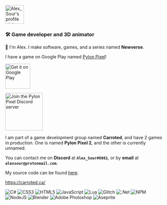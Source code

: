 <img src="https://media.giphy.com/media/b7iUupW4IjRod45VP7/giphy.gif" alt="Alex_Sour's profile picture" height="60">
<h3>🛠️ <b>Game developer and 3D animator</b></h3>

👋 I'm Alex. I make software, games, and a series named **Newverse**.

I have a game on Google Play named [Pylon Pixel](https://play.google.com/store/apps/details?id=ca.Carroted.PylonPixel)!

[<img src="https://i.imgur.com/EnnoIJb.png" alt="Get it on Google Play" height="80">](https://play.google.com/store/apps/details?id=ca.Carroted.PylonPixel)

[<img src="https://i.imgur.com/lVk7hmb.png" alt="Join the Pylon Pixel Discord server" height="120">](https://discord.gg/AaAWXPgtC3)

I am part of a game development group named **Carroted**, and have 2 games in production. One is named **Pylon Pixel 2**, and the other is currently unnamed.

You can contact me on **Discord** at **`Alex_Sour#8061`**, or by **email** at **`alexsour@protonmail.com`**.

My source code can be found [here](https://github.com/Alex-Sour/Alex-Sour/blob/main/Alex_Sour.cs).

https://carroted.ca/

![C#](https://img.shields.io/badge/c%23-%23239120.svg?style=for-the-badge&logo=c-sharp&logoColor=white) ![CSS3](https://img.shields.io/badge/css3-%231572B6.svg?style=for-the-badge&logo=css3&logoColor=white) ![HTML5](https://img.shields.io/badge/html5-%23E34F26.svg?style=for-the-badge&logo=html5&logoColor=white) ![JavaScript](https://img.shields.io/badge/javascript-%23323330.svg?style=for-the-badge&logo=javascript&logoColor=%23F7DF1E) ![Lua](https://img.shields.io/badge/lua-%232C2D72.svg?style=for-the-badge&logo=lua&logoColor=white) ![Glitch](https://img.shields.io/badge/glitch-%233333FF.svg?style=for-the-badge&logo=glitch&logoColor=white) ![.Net](https://img.shields.io/badge/.NET-5C2D91?style=for-the-badge&logo=.net&logoColor=white) ![NPM](https://img.shields.io/badge/NPM-%23000000.svg?style=for-the-badge&logo=npm&logoColor=white) ![NodeJS](https://img.shields.io/badge/node.js-6DA55F?style=for-the-badge&logo=node.js&logoColor=white) ![Blender](https://img.shields.io/badge/blender-%23F5792A.svg?style=for-the-badge&logo=blender&logoColor=white) ![Adobe Photoshop](https://img.shields.io/badge/adobephotoshop-%2331A8FF.svg?style=for-the-badge&logo=adobephotoshop&logoColor=white) ![Aseprite](https://img.shields.io/badge/Aseprite-FFFFFF?style=for-the-badge&logo=Aseprite&logoColor=#7D929E)
